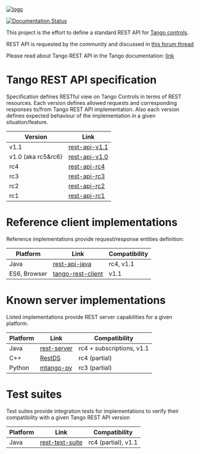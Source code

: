[![logo](http://www.tango-controls.org/static/tango/img/logo_tangocontrols.png)](http://www.tango-controls.org)

[![Documentation Status](https://readthedocs.org/projects/tango-rest-api/badge/?version=latest)](http://tango-rest-api.readthedocs.io/en/latest/?badge=latest)

This project is the effort to define a standard REST API for [Tango controls](http://www.tango-controls.org).

REST API is requested by the community and discussed in [this forum thread](http://www.tango-controls.org/community/forum/c/general/development/tango-feature-request-4-defining-a-standard-tango-rest-api/)

Please read about Tango REST API in the Tango documentation: [link](http://tango-controls.readthedocs.io/en/latest/development/advanced/rest-api.html)

# Tango REST API specification

Specification defines RESTful view on Tango Controls in terms of REST resources. Each version defines allowed requests and corresponding responses to/from Tango REST API implementation. Also each version defines expected behaviour of the implementation in a given situation/feature.

Version  | Link
----------|-------------
v1.1      | [rest-api-v1.1](https://tango-rest-api.readthedocs.io/en/v1.1/)
v1.0 (aka rc5&rc6)      | [rest-api-v1.0](https://tango-rest-api.readthedocs.io/en/v1.0/)
rc4       | [rest-api-rc4](https://tango-rest-api.readthedocs.io/en/rc4_a/)
rc3       | [rest-api-rc3](https://tango-rest-api.readthedocs.io/en/rc3/)
rc2       | [rest-api-rc2](https://github.com/tango-controls/rest-api/blob/rc2/Home.md)
rc1       | [rest-api-rc1](https://github.com/tango-controls/rest-api/blob/rc1/Home.md)


# Reference client implementations

Reference implementations provide request/response entities definition:

Platform  | Link        | Compatibility
----------|-------------|---------
Java      | [rest-api-java](https://github.com/tango-controls/rest-api-java) | rc4, v1.1
ES6, Browser      | [tango-rest-client](https://github.com/waltz-controls/tango-rest-client) | v1.1


# Known server implementations

Listed implementations provide REST server capabilities for a given platform.  

Platform  | Link        | Compatibility
----------|-------------|---------
Java      | [rest-server](https://github.com/tango-controls/rest-server) | rc4 + subscriptions, v1.1
C++       | [RestDS](http://tangodevel.jinr.ru/git/tango/web/RestDS) | rc4 (partial) 
Python    | [mtango-py](https://github.com/MaxIV-KitsControls/mtango-py) | rc3 (partial)

# Test suites

Test suites provide integration tests for implementations to verify their compatibility with a given Tango REST API version

Platform  | Link        | Compatibility
----------|-------------|---------
Java      | [rest-test-suite](https://github.com/tango-controls/rest-test-suite) | rc4 (partial), v1.1
